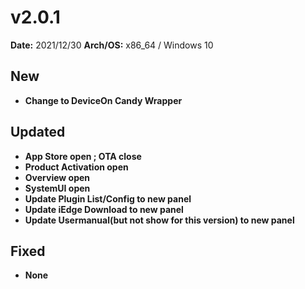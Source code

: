 # v2.0.1
**Date:** 2021/12/30
**Arch/OS:** x86_64 / Windows 10
## New
* **Change to DeviceOn Candy Wrapper**

## Updated
* **App Store open ; OTA close**
* **Product Activation open**
* **Overview open**
* **SystemUI open**
* **Update Plugin List/Config to new panel**
* **Update iEdge Download to new panel**
* **Update Usermanual(but not show for this version) to new panel**

## Fixed 
* **None**
